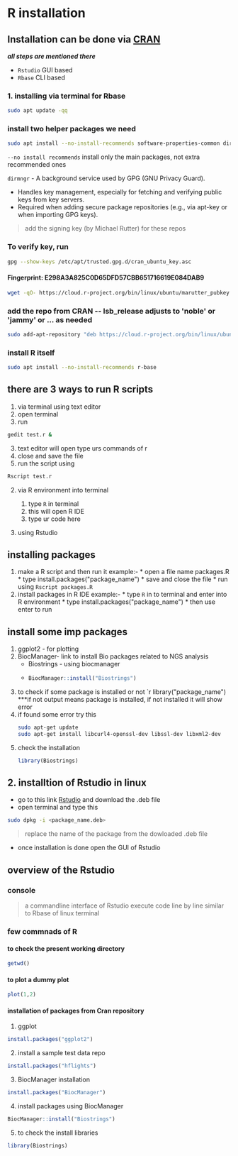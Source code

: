 # R installation

## Installation can be done via [CRAN](https://cran.r-project.org)
***all steps are mentioned there***
* `Rstudio` GUI based
* `Rbase` CLI based 
  

### 1. installing via terminal for Rbase
```bash
sudo apt update -qq
```
### install two helper packages we need
```bash
sudo apt install --no-install-recommends software-properties-common dirmngr
```
`--no install recommends` install only the main packages, not extra recommended ones 

`dirmngr` - A background service used by GPG (GNU Privacy Guard).

- Handles key management, especially for fetching and verifying public keys from key servers.
- Required when adding secure package repositories (e.g., via apt-key or when importing GPG keys).

> add the signing key (by Michael Rutter) for these repos
### To verify key, run 
```bash
gpg --show-keys /etc/apt/trusted.gpg.d/cran_ubuntu_key.asc
```
#### Fingerprint: E298A3A825C0D65DFD57CBB651716619E084DAB9
```bash
wget -qO- https://cloud.r-project.org/bin/linux/ubuntu/marutter_pubkey.asc | sudo tee -a /etc/apt/trusted.gpg.d/cran_ubuntu_key.asc
```
### add the repo from CRAN -- lsb_release adjusts to 'noble' or 'jammy' or ... as needed
```bash
sudo add-apt-repository "deb https://cloud.r-project.org/bin/linux/ubuntu $(lsb_release -cs)-cran40/"
```
### install R itself
```bash
sudo apt install --no-install-recommends r-base
```
## there are 3 ways to run R scripts
1. via terminal using text editor
 1. open terminal
 2. run
 ```bash
 gedit test.r &
 ```
 3. text editor will open type urs commands of r
 4. close and save the file
 5. run the script using 
 ```bash
Rscript test.r
``` 

2. via R environment into terminal
   1. type `R` in terminal
   2. this will open R IDE
   3. type ur code here

3. using Rstudio

## installing packages
1. make a R script  and then run it
 example:- * open a file name packages.R
           * type install.packages("package_name")
           * save and close the file
           * run using `Rscript packages.R`
3. install packages in R IDE
 example:- * type `R` in to terminal and enter into R environment
           * type install.packages("package_name")
           * then use enter to run
## install some imp packages
1. ggplot2 - for plotting
2. BiocManager- link to install Bio packages related to NGS analysis
    * Biostrings - using biocmanager
    * ```r
      BiocManager::install("Biostrings")
      ```
3. to check if some package is installed or not
   `r
   library("package_name")
   ***if not output means package is installed, if not installed it will show error
4. if found some error try this
   ```bash
   sudo apt-get update
   sudo apt-get install libcurl4-openssl-dev libssl-dev libxml2-dev
   ```
5. check the installation
   ```r
   library(Biostrings)

## 2. installtion of Rstudio in linux
- go to this link [Rstudio](https://posit.co/download/rstudio-desktop/) and download the .deb file
- open terminal and type this
```bash
sudo dpkg -i <package_name.deb>
```
> replace the name of the package from the dowloaded .deb file
- once installation is done open the GUI of Rstudio

## overview of the Rstudio
### console
> a commandline interface of Rstudio execute code line by line
> similar to Rbase of  linux terminal

### few commnads of R 
#### to check the present working directory 
```R
getwd()
```
#### to plot a dummy plot
```R
plot(1,2)
```
#### installation of packages from Cran repository
1. ggplot 
```R
install.packages("ggplot2")
```
2. install a sample test data repo
```R
install.packages("hflights")
```
3. BiocManager installation
```R
install.packages("BiocManager")
```
4. install packages using BiocManager
```R
BiocManager::install("Biostrings")
```
5. to check the install libraries
```R
library(Biostrings)
```

